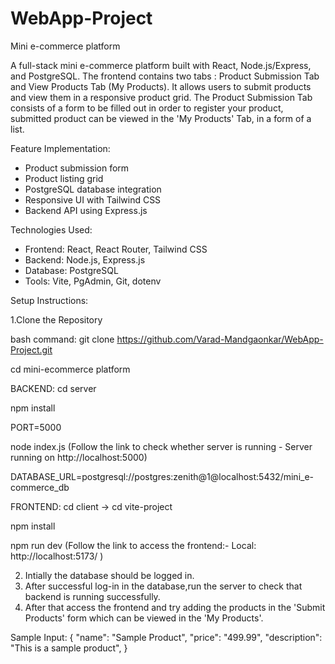 # WebApp-Project
Mini e-commerce platform 

A full-stack mini e-commerce platform built with React, Node.js/Express, and PostgreSQL. 
The frontend contains two tabs : Product Submission Tab and View Products Tab (My Products).
It allows users to submit products and view them in a responsive product grid. 
The Product Submission Tab consists of a form to be filled out in order to register your product, submitted product can be viewed in the 'My Products' Tab, in a form of a list.

Feature Implementation:

- Product submission form
- Product listing grid
- PostgreSQL database integration
- Responsive UI with Tailwind CSS
- Backend API using Express.js

Technologies Used:

- Frontend: React, React Router, Tailwind CSS
- Backend: Node.js, Express.js
- Database: PostgreSQL
- Tools: Vite, PgAdmin, Git, dotenv


Setup Instructions:

1.Clone the Repository

bash command: 
git clone https://github.com/Varad-Mandgaonkar/WebApp-Project.git

cd mini-ecommerce platform

BACKEND:
cd server

npm install

PORT=5000

node index.js
(Follow the link to check whether server is running - Server running on http://localhost:5000)

DATABASE_URL=postgresql://postgres:zenith@1@localhost:5432/mini_e-commerce_db

FRONTEND:
cd client -> cd vite-project 

npm install

npm run dev 
(Follow the link to access the frontend:-   Local:   http://localhost:5173/ )

2. Intially the database should be logged in.
3. After successful log-in in the database,run the server to check that backend is running successfully.
4. After that access the frontend and try adding the products in the 'Submit Products' form which can be viewed in the 'My Products'. 

Sample Input:
{
  "name": "Sample Product",
  "price": "499.99",
  "description": "This is a sample product",
}
